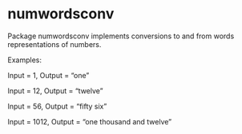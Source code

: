 # numwordsconv
Package numwordsconv implements conversions to and from words representations of numbers.

Examples:

Input = 1, Output = “one”

Input = 12, Output = “twelve”

Input = 56, Output = “fifty six”

Input = 1012, Output = “one thousand and twelve”

